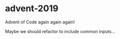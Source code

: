 # advent-2019

Advent of Code again again again!

Maybe we should refactor to include common inputs...
